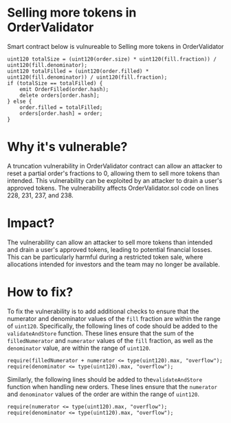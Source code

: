 # Selling more tokens in OrderValidator

Smart contract below is vulnureable to Selling more tokens in OrderValidator

```solidity
uint120 totalSize = (uint120(order.size) * uint120(fill.fraction)) / uint120(fill.denominator);
uint120 totalFilled = (uint120(order.filled) * uint120(fill.denominator)) / uint120(fill.fraction);
if (totalSize == totalFilled) {
    emit OrderFilled(order.hash);
    delete orders[order.hash];
} else {
    order.filled = totalFilled;
    orders[order.hash] = order;
}
```

# Why it's vulnerable?

A truncation vulnerability in OrderValidator contract can allow an attacker to reset a partial order's fractions to 0, allowing them to sell more tokens than intended. This vulnerability can be exploited by an attacker to drain a user's approved tokens. The vulnerability affects OrderValidator.sol code on lines 228, 231, 237, and 238.

# Impact?
The vulnerability can allow an attacker to sell more tokens than intended and drain a user's approved tokens, leading to potential financial losses. This can be particularly harmful during a restricted token sale, where allocations intended for investors and the team may no longer be available.

# How to fix?

To fix the vulnerability is to add additional checks to ensure that the numerator and denominator values of the ```fill``` fraction are within the range of ```uint120```. Specifically, the following lines of code should be added to the ```validateAndStore``` function. These lines ensure that the sum of the ```filledNumerator``` and ```numerator``` values of the ```fill``` fraction, as well as the ```denominator``` value, are within the range of ```uint120```.

```solidity
require(filledNumerator + numerator <= type(uint120).max, "overflow");
require(denominator <= type(uint120).max, "overflow");
```

Similarly, the following lines should be added to the```validateAndStore``` function when handling new orders. These lines ensure that the ```numerator``` and ```denominator``` values of the order are within the range of ```uint120```.

```solidity
require(numerator <= type(uint120).max, "overflow");
require(denominator <= type(uint120).max, "overflow");
```
